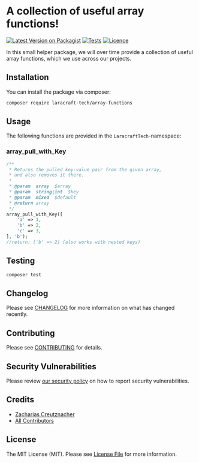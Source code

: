 # A collection of useful array functions!

[![Latest Version on Packagist](https://img.shields.io/packagist/v/laracraft-tech/array-functions.svg?style=flat-square)](https://packagist.org/packages/laracraft-tech/array-functions)
[![Tests](https://github.com/laracraft-tech/array-functions/actions/workflows/run-tests.yml/badge.svg?branch=main)](https://github.com/laracraft-tech/array-functions/actions/workflows/run-tests.yml)
[![Licence](https://img.shields.io/packagist/l/laracraft-tech/array-functions.svg?style=flat-square)](https://packagist.org/packages/laracraft-tech/array-functions)
<!--[![Total Downloads](https://img.shields.io/packagist/dt/laracraft-tech/array-functions.svg?style=flat-square)](https://packagist.org/packages/laracraft-tech/array-functions)-->

In this small helper package, we will over time provide a collection of useful array functions,
which we use across our projects. 

## Installation

You can install the package via composer:

```bash
composer require laracraft-tech/array-functions
```

## Usage

The following functions are provided in the `LaracraftTech`-namespace:

### array_pull_with_Key

```php
/**
 * Returns the pulled key-value pair from the given array,
 * and also removes it there.
 *
 * @param  array  $array
 * @param  string|int  $key
 * @param  mixed  $default
 * @return array
 */
array_pull_with_Key([
    'a' => 1,
    'b' => 2,
    'c' => 3,
], 'b');
//return: ['b' => 2] (also works with nested keys)
```

## Testing

```bash
composer test
```

## Changelog

Please see [CHANGELOG](CHANGELOG.md) for more information on what has changed recently.

## Contributing

Please see [CONTRIBUTING](https://github.com/laracraft-tech/.github/blob/main/CONTRIBUTING.md) for details.

## Security Vulnerabilities

Please review [our security policy](../../security/policy) on how to report security vulnerabilities.

## Credits

- [Zacharias Creutznacher](https://github.com/laracraft-tech)
- [All Contributors](../../contributors)

## License

The MIT License (MIT). Please see [License File](LICENSE.md) for more information.
